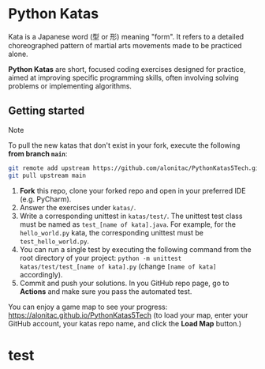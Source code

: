 # Python Katas

Kata is a Japanese word (型 or 形) meaning "form".
It refers to a detailed choreographed pattern of martial arts movements made to be practiced alone.

**Python Katas** are short, focused coding exercises designed for practice, aimed at improving specific programming skills, often involving solving problems or implementing algorithms.

## Getting started

> [!NOTE]
> To pull the new katas that don't exist in your fork, execute the following **from branch `main`**:
> 
> ```bash 
> git remote add upstream https://github.com/alonitac/PythonKatas5Tech.git
> git pull upstream main
> ```

1. **Fork** this repo, clone your forked repo and open in your preferred IDE (e.g. PyCharm).
2. Answer the exercises under `katas/`.
3. Write a corresponding unittest in `katas/test/`. The unittest test class must be named as `test_[name of kata].java`.
   For example, for the `hello_world.py` kata, the corresponding unittest must be `test_hello_world.py`.
4. You can run a single test by executing the following command from the root directory of your project: `python -m unittest katas/test/test_[name of kata].py` (change `[name of kata]` accordingly).
5. Commit and push your solutions. In you GitHub repo page, go to **Actions** and make sure you pass the automated test. 

You can enjoy a game map to see your progress: https://alonitac.github.io/PythonKatas5Tech (to load your map, enter your GitHub account, your katas repo name, and click the **Load Map** button.)


# test
